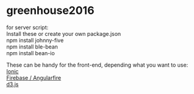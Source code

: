 # greenhouse2016

for server script:<br>
Install these or create your own package.json<br>
npm install johnny-five<br>
npm install ble-bean<br>
npm install bean-io<br>

These can be handy for the front-end, depending what you want to use:<br>
<a href="http://ionicframework.com">Ionic</a><br>
<a href="https://www.firebase.com/docs/web/libraries/angular/quickstart.html">Firebase / Angularfire</a><br>
<a href="https://d3js.org">d3.js</a><br>